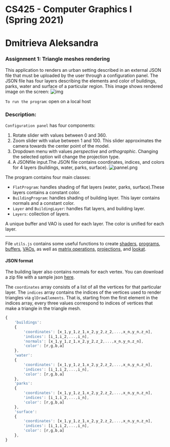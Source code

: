 # CS425 - Computer Graphics I (Spring 2021)
# Dmitrieva Aleksandra

### Assignment 1: Triangle meshes rendering
This application to renders an urban setting described in an external JSON file that must be uploaded by the user through a configuration panel. 
The JSON file has four layers describing the elements and color of buildings, parks, water and surface of a particular region.
This image shows rendered image on the screen:
![img](https://raw.githubusercontent.com/uic-cs425/spring-2021-assignment-1-aleksandrasv/main/initial.png)

`To run the program`: open on a local host

### Description: 
`Configuration panel` has four components: 
1) Rotate slider with values between 0 and 360. 
2) Zoom slider with value between 1 and 100. This slider approximates the camera towards the center point of the model. 
3) Dropdown menu with values *perspective* and *orthographic*. Changing the selected option will change the projection type.
4) A JSONfile input.The JSON file contains coordinates, indices, and colors for 4 layers (buildings, water, parks, surface).
![pannel.png](https://raw.githubusercontent.com/uic-cs425/spring-2021-assignment-1-aleksandrasv/main/pannel.png)

The program contains four main classes:
- `FlatProgram`: handles shading of flat layers (water, parks, surface).These layers contains a constant color. 
- `BuildingProgram`: handles shading of building layer. This layer contains normals and a constant color.
- `Layer` and `BuildingLayer`: handles flat layers, and building layer.
- `Layers`: collection of layers.

A unique buffer and VAO is used for each layer. The color is unified for each layer. 

--------------------------------------------------------------------------------------------------------------------------------------
File `utils.js` contains some useful functions to create [shaders](https://developer.mozilla.org/en-US/docs/Web/API/WebGLShader),
 [programs](https://developer.mozilla.org/en-US/docs/Web/API/WebGLProgram), 
 [buffers](https://developer.mozilla.org/en-US/docs/Web/API/WebGLBuffer),
 [VAOs](https://developer.mozilla.org/en-US/docs/Web/API/WebGLVertexArrayObject), 
 as well as 
 [matrix operations](https://developer.mozilla.org/en-US/docs/Web/API/WebGL_API/Matrix_math_for_the_web), 
 [projections](http://www.songho.ca/opengl/gl_projectionmatrix.html), 
 and 
 [lookat](https://www.khronos.org/registry/OpenGL-Refpages/gl2.1/xhtml/gluLookAt.xml).


#### JSON format

The building layer also contains normals for each vertex. You can download a zip file with a sample json [here](https://fmiranda.me/courses/cs425-spring-2021/city.json.zip).

The `coordinates` array consists of a list of all the vertices for that particular layer. 
The `indices` array contains the indices of the vertices used to render triangles via `glDrawElements`. 
That is, starting from the first element in the indices array, every three values correspond to indices of vertices that make a triangle in the triangle mesh.

```javascript
{
    'buildings': 
    {
        'coordinates': [x_1,y_1,z_1,x_2,y_2,z_2,...,x_n,y_n,z_n],
        'indices': [i_1,i_2,...,i_n],
        'normals': [x_1,y_1,z_1,x_2,y_2,z_2,...,x_n,y_n,z_n],
        'color': [r,g,b,a]
    },
    'water': 
    {
        'coordinates': [x_1,y_1,z_1,x_2,y_2,z_2,...,x_n,y_n,z_n],
        'indices': [i_1,i_2,...,i_n],
        'color': [r,g,b,a]
    },
    'parks': 
    {
        'coordinates': [x_1,y_1,z_1,x_2,y_2,z_2,...,x_n,y_n,z_n],
        'indices': [i_1,i_2,...,i_n],
        'color': [r,g,b,a]
    },
    'surface':
    {
        'coordinates': [x_1,y_1,z_1,x_2,y_2,z_2,...,x_n,y_n,z_n],
        'indices': [i_1,i_2,...,i_n],
        'color': [r,g,b,a]
    },
}
```
